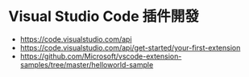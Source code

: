 # Visual Studio Code 插件開發

* https://code.visualstudio.com/api
* https://code.visualstudio.com/api/get-started/your-first-extension
* https://github.com/Microsoft/vscode-extension-samples/tree/master/helloworld-sample
